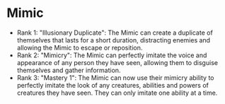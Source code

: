 # Mimic

- Rank 1: "Illusionary Duplicate": The Mimic can create a duplicate of themselves that lasts for a short duration, distracting enemies and allowing the Mimic to escape or reposition.
- Rank 2: "Mimicry": The Mimic can perfectly imitate the voice and appearance of any person they have seen, allowing them to disguise themselves and gather information.
- Rank 3: "Mastery 1": The Mimic can now use their mimicry ability to perfectly imitate the look of any creatures, abilities and powers of creatures they have seen. They can only imitate one ability at a time.
